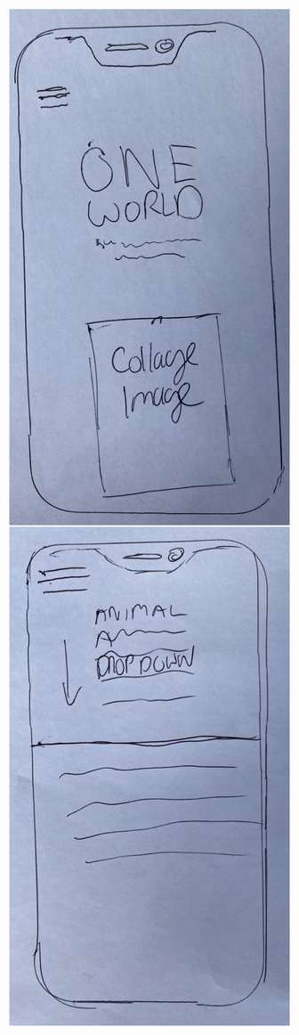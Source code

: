 <img src="one-world/assets/images/title-mob.jpg">
<br>
<img src="one-world/assets/images/dropdown-mob.jpg">
